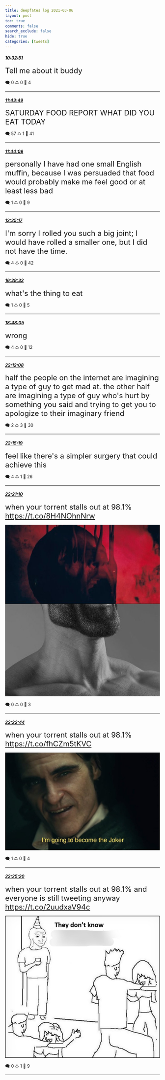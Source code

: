 ```yaml
---
title: deepfates log 2021-03-06
layout: post
toc: true
comments: false
search_exclude: false
hide: true
categories: [tweets]
---
```



#### <a href = "https://twitter.com/deepfates/status/1368253254430294019">*10:32:51*</a>

<font size="5">Tell me about it buddy</font>



🗨️ 0 ♺ 0 🤍  4   

---
    
#### <a href = "https://twitter.com/deepfates/status/1368271112321314821">*11:43:49*</a>

<font size="5">SATURDAY FOOD REPORT  WHAT DID YOU EAT TODAY</font>



🗨️ 57 ♺ 1 🤍  41   

---
    
#### <a href = "https://twitter.com/deepfates/status/1368271196891054090">*11:44:09*</a>

<font size="5">personally I have had one small English muffin, because I was persuaded that food would probably make me feel good or at least less bad</font>



🗨️ 1 ♺ 0 🤍  9   

---
    
#### <a href = "https://twitter.com/deepfates/status/1368281550891188228">*12:25:17*</a>

<font size="5">I'm sorry I rolled you such a big joint; I would have rolled a smaller one, but I did not have the time.</font>



🗨️ 4 ♺ 0 🤍  42   

---
    
#### <a href = "https://twitter.com/deepfates/status/1368342766544035840">*16:28:32*</a>

<font size="5">what's the thing to eat</font>



🗨️ 1 ♺ 0 🤍  5   

---
    
#### <a href = "https://twitter.com/deepfates/status/1368377882590945287">*18:48:05*</a>

<font size="5">wrong</font>



🗨️ 4 ♺ 0 🤍  12   

---
    
#### <a href = "https://twitter.com/deepfates/status/1368429235442917377">*22:12:08*</a>

<font size="5">half the people on the internet are imagining a type of guy to get mad at.  the other half are imagining a type of guy who's hurt by something you said and trying to get you to apologize to their imaginary friend</font>



🗨️ 2 ♺ 3 🤍  30   

---
    
#### <a href = "https://twitter.com/deepfates/status/1368430034826850306">*22:15:19*</a>

<font size="5">feel like there's a simpler surgery that could achieve this</font>



🗨️ 4 ♺ 1 🤍  26   

---
    
#### <a href = "https://twitter.com/deepfates/status/1368431507165962243">*22:21:10*</a>

<font size="5">when your torrent stalls out at 98.1%  https://t.co/8H4NOhnNrw</font>

![image from twitter](/images/from_twitter/Ev2lM_lU8AAt__m.jpg)


🗨️ 0 ♺ 0 🤍  3   

---
    
#### <a href = "https://twitter.com/deepfates/status/1368431902361677826">*22:22:44*</a>

<font size="5">when your torrent stalls out at 98.1%  https://t.co/fhCZm5tKVC</font>

![image from twitter](/images/from_twitter/Ev2lkDAVEAEmbBN.jpg)


🗨️ 1 ♺ 0 🤍  4   

---
    
#### <a href = "https://twitter.com/deepfates/status/1368432555884638214">*22:25:20*</a>

<font size="5">when your torrent stalls out at 98.1% and everyone is still tweeting anyway  https://t.co/2uudxaV94c</font>

![image from twitter](/images/from_twitter/Ev2mJ81VoAgk-wC.jpg)


🗨️ 0 ♺ 1 🤍  9   

---
    
            


